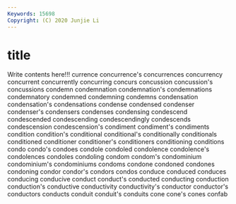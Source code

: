 ```yaml
---
Keywords: 15698
Copyright: (C) 2020 Junjie Li
---
```


# title

Write contents here!!!
currence 
concurrence's 
concurrences 
concurrency 
concurrent 
concurrently
concurring 
concurs 
concussion 
concussion's 
concussions 
condemn 
condemnation 
condemnation's 
condemnations 
condemnatory
condemned 
condemning 
condemns 
condensation 
condensation's 
condensations 
condense 
condensed 
condenser 
condenser's
condensers 
condenses 
condensing 
condescend 
condescended 
condescending 
condescendingly 
condescends 
condescension 
condescension's
condiment 
condiment's 
condiments 
condition 
condition's 
conditional 
conditional's 
conditionally 
conditionals 
conditioned
conditioner 
conditioner's 
conditioners 
conditioning 
conditions 
condo 
condo's 
condoes 
condole 
condoled
condolence 
condolence's 
condolences 
condoles 
condoling 
condom 
condom's 
condominium 
condominium's 
condominiums
condoms 
condone 
condoned 
condones 
condoning 
condor 
condor's 
condors 
condos 
conduce
conduced 
conduces 
conducing 
conducive 
conduct 
conduct's 
conducted 
conducting 
conduction 
conduction's
conductive 
conductivity 
conductivity's 
conductor 
conductor's 
conductors 
conducts 
conduit 
conduit's 
conduits
cone 
cone's 
cones 
confab 
